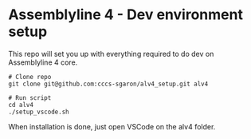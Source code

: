 # Assemblyline 4 - Dev environment setup

This repo will set you up with everything required to do dev on Assemblyline 4 core.

    # Clone repo
    git clone git@github.com:cccs-sgaron/alv4_setup.git alv4

    # Run script
    cd alv4
    ./setup_vscode.sh

When installation is done, just open VSCode on the alv4 folder.
